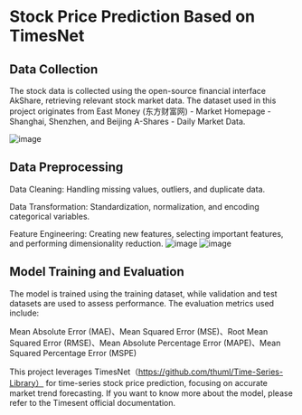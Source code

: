 # Stock Price Prediction Based on TimesNet

## Data Collection

The stock data is collected using the open-source financial interface AkShare, retrieving relevant stock market data. The dataset used in this project originates from East Money (东方财富网) - Market Homepage - Shanghai, Shenzhen, and Beijing A-Shares - Daily Market Data.

![image](https://github.com/user-attachments/assets/014c2180-3d20-4d44-bd59-144f03ce159c)


## Data Preprocessing

Data Cleaning: Handling missing values, outliers, and duplicate data.

Data Transformation: Standardization, normalization, and encoding categorical variables.

Feature Engineering: Creating new features, selecting important features, and performing dimensionality reduction.
![image](https://github.com/user-attachments/assets/81026575-d11b-4070-8d92-1797a8e10ea8)
![image](https://github.com/user-attachments/assets/f62e2ffc-5f20-4989-aa68-bf100c8b0a3b)



## Model Training and Evaluation

The model is trained using the training dataset, while validation and test datasets are used to assess performance. The evaluation metrics used include:

Mean Absolute Error (MAE)、Mean Squared Error (MSE)、Root Mean Squared Error (RMSE)、Mean Absolute Percentage Error (MAPE)、Mean Squared Percentage Error (MSPE)

This project leverages TimesNet（https://github.com/thuml/Time-Series-Library） for time-series stock price prediction, focusing on accurate market trend forecasting. If you want to know more about the model, please refer to the Timesent official documentation.
